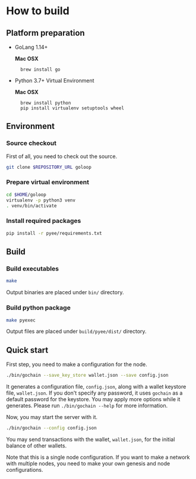 # How to build

## Platform preparation

* GoLang 1.14+

  **Mac OSX**

  ```text
    brew install go
  ```

* Python 3.7+ Virtual Environment

  **Mac OSX**

  ```text
    brew install python
    pip install virtualenv setuptools wheel
  ```

## Environment

### Source checkout

First of all, you need to check out the source.

```bash
git clone $REPOSITORY_URL goloop
```

### Prepare virtual environment

```bash
cd $HOME/goloop
virtualenv -p python3 venv
. venv/bin/activate
```

### Install required packages

```bash
pip install -r pyee/requirements.txt
```

## Build

### Build executables

```bash
make
```

Output binaries are placed under `bin/` directory.

### Build python package

```bash
make pyexec
```

Output files are placed under `build/pyee/dist/` directory.

## Quick start

First step, you need to make a configuration for the node.

```bash
./bin/gochain --save_key_store wallet.json --save config.json
```

It generates a configuration file, `config.json`, along with a wallet keystore file, `wallet.json`. If you don't specify any password, it uses `gochain` as a default password for the keystore. You may apply more options while it generates. Please run `./bin/gochain --help` for more information.

Now, you may start the server with it.

```bash
./bin/gochain --config config.json
```

You may send transactions with the wallet, `wallet.json`, for the initial balance of other wallets.

Note that this is a single node configuration. If you want to make a network with multiple nodes, you need to make your own genesis and node configurations.

